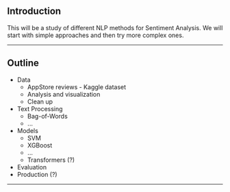 
## Introduction 

This will be a study of different NLP methods for Sentiment Analysis. We will start with simple approaches and then try more complex ones.

---
## Outline

- Data
	- AppStore reviews - Kaggle dataset
	- Analysis and visualization
	- Clean up
- Text Processing
	- Bag-of-Words
	- ...
- Models
	- SVM
	- XGBoost
	- ...
	- Transformers (?)
- Evaluation
- Production (?)

---

